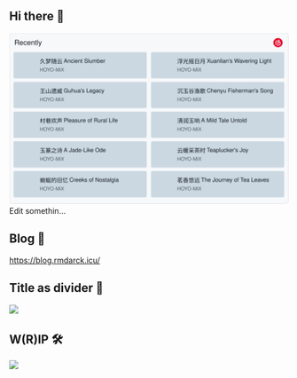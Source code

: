 ## Hi there 👋
<img style="display: inline" src="./163.svg">
Edit somethin...

## Blog 💬
https://blog.rmdarck.icu/

## Title as divider 🍜
<img src="https://lights.rmdarck.icu/img/53fc6fd9c750e23a6d4472d92a247385.png" />

## W(R)IP 🛠
<img style="width: 500px" src="https://s2.loli.net/2022/04/13/A85Zwv6u1beEDYt.png" >
